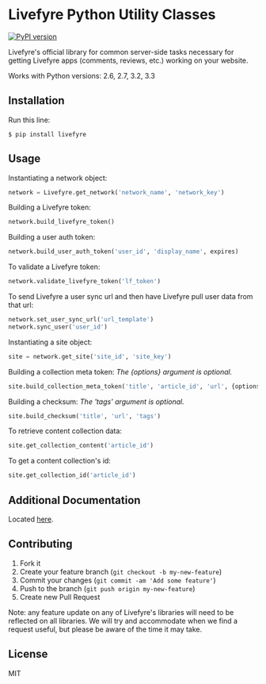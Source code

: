 # Livefyre Python Utility Classes
[![PyPI version](https://badge.fury.io/py/livefyre.png)](http://badge.fury.io/py/livefyre)

Livefyre's official library for common server-side tasks necessary for getting Livefyre apps (comments, reviews, etc.) working on your website.

Works with Python versions: 2.6, 2.7, 3.2, 3.3

## Installation

Run this line:

    $ pip install livefyre

## Usage

Instantiating a network object:

```python
network = Livefyre.get_network('network_name', 'network_key')
```

Building a Livefyre token:

```python
network.build_livefyre_token()
```

Building a user auth token:

```python
network.build_user_auth_token('user_id', 'display_name', expires)
```

To validate a Livefyre token:

```python
network.validate_livefyre_token('lf_token')
```

To send Livefyre a user sync url and then have Livefyre pull user data from that url:

```python
network.set_user_sync_url('url_template')
network.sync_user('user_id')
```

Instantiating a site object:

```python
site = network.get_site('site_id', 'site_key')
```

Building a collection meta token:
*The {options} argument is optional.*

```python
site.build_collection_meta_token('title', 'article_id', 'url', {options})
```

Building a checksum:
*The 'tags' argument is optional.*

```python
site.build_checksum('title', 'url', 'tags')
```

To retrieve content collection data:

```python
site.get_collection_content('article_id')
```

To get a content collection's id:

```python
site.get_collection_id('article_id')
```

## Additional Documentation

Located [here](http://answers.livefyre.com/developers/libraries).

## Contributing

1. Fork it
2. Create your feature branch (`git checkout -b my-new-feature`)
3. Commit your changes (`git commit -am 'Add some feature'`)
4. Push to the branch (`git push origin my-new-feature`)
5. Create new Pull Request

Note: any feature update on any of Livefyre's libraries will need to be reflected on all libraries. We will try and accommodate when we find a request useful, but please be aware of the time it may take.

## License

MIT